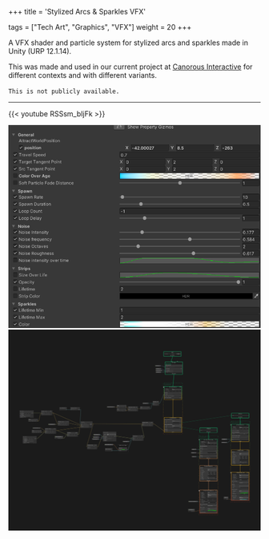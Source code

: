 +++
title = 'Stylized Arcs & Sparkles VFX'

tags = ["Tech Art", "Graphics", "VFX"]
weight = 20
+++

A VFX shader and particle system for stylized arcs and sparkles made in Unity (URP 12.1.14).

This was made and used in our current project at [Canorous Interactive](https://www.canorousinteractive.com/) for different contexts and with different variants.

`This is not publicly available.`

--- 

{{< youtube RSSsm_bIjFk >}}

![](./parameters.png)
![](./vfx_graph.png)
